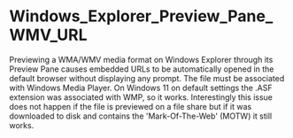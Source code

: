 # Windows_Explorer_Preview_Pane_WMV_URL
Previewing a WMA/WMV media format on Windows Explorer through its Preview Pane causes embedded URLs to be automatically opened in the default browser without displaying any prompt. The file must be associated with Windows Media Player. On Windows 11 on default settings the .ASF extension was associated with WMP, so it works. Interestingly this issue does not happen if the file is previewed on a file share but if it was downloaded to disk and contains the 'Mark-Of-The-Web' (MOTW) it still works. 
